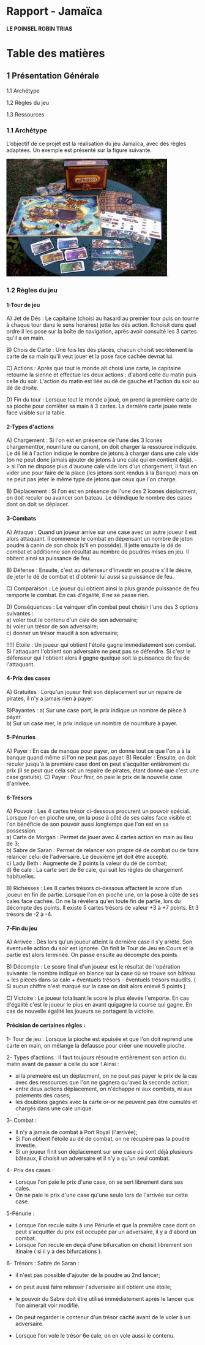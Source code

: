 # Rapport - Jamaïca
#### LE POINSEL ROBIN TRIAS


# Table des matières
## 1 Présentation Générale

1.1 Archétype 

1.2 Règles du jeu 
 
1.3 Ressources 


### 1.1 Archétype 
L’objectif de ce projet est la réalisation du jeu Jamaïca, avec des règles adaptées. Un exemple est présenté sur la figure suivante.

![Image Jeu Jamaica](rapport/images/th.jpg "Images Jamaïca").


### 1.2 Règles du jeu
#### 1-Tour de jeu
A) Jet de Dés :
Le capitaine (choisi au hasard au premier tour puis on tourne à chaque tour dans le sens horaires) jette les dés action. Ilchoisit dans quel ordre il les pose sur la boîte de navigation, après avoir consulté les 3 cartes qu'il a en main.
  
B) Chois de Carte :
Une fois les dés placés, chacun choisit secrètement la carte de sa main qu'il veut jouer et la pose face cachée devnat lui.

C) Actions :
Après que tout le monde ait choisi une carte, le capitaine retourne la sienne et effectue les deux actions : d'abord celle du matin puis celle du soir. L'action du matin est liée au dé de gauche et l'action du soir au dé de droite.

D) Fin du tour :
Lorsque tout le monde a joué, on prend la première carte de sa pioche pour comléter sa main à 3 cartes. La dernière carte jouée reste face visible sur la table.


#### 2-Types d'actions
A) Chargement : 
Si l'on est en présence de l'une des 3 îcones chargement(or, nourriture ou canon), on doit charger la ressource indiquée. Le dé lié à l'action indique le nombre de jetons à charger dans une cale vide (on ne peut donc jamais ajouter de jetons à une cale qui en contient déjà). 
-> si l'on ne dispose plus d'aucune cale vide lors d'un chargement, il faut en vider une pour faire de la place (les jetons sont rendus à la Banque) mais on ne peut pas jeter le même type de jetons que ceux que l'on charge.

B) Déplacement :
Si l'on est en présence de l'une des 2 îcones déplacment, on doit reculer ou avancer son bateau. Le déindique le nombre des cases dont on doit se déplacer.

#### 3-Combats
A) Attaque : Quand un joueur arrive sur une case avec un autre joueur il est alors attaquant. Il commence le combat en dépensant un nombre de jeton poudre à canin de son choix (s'il en possède). Il jette ensuite le dé de combat et additionne son résultat au nombre de poudres mises en jeu. Il obitent ainsi sa puissance de feu.

B) Défense : Ensuite, c'est au défenseur d'investir en poudre s'il le désire, de jeter le dé de combat et d'obtenir lui aussi sa puissance de feu.

C) Comparaison : Le joueur qui obtient ainsi la plus grande puissance de feu remporte le combat. En cas d'égalité, il ne se passe rien.

D) Conséquences : Le vainquer d'in combat peut choisir l'une des 3 options suivantes : \
a) voler tout le contenu d'un cale de son adversaire; \
b) voler un trésor de son adversaire; \
c) donner un trésor maudit à son adversaire;

!!!!) Etoile : Un joueur qui obtient l'étoile gagne immédiatement son combat. Si l'attaquant l'obtient son adversaire ne peut pas se défendre. Si c'est le défenseur qui l'obtient alors il gagne quelque soit la puissance de feu de l'attaquant.

#### 4-Prix des cases 
A) Gratuites : Lorqu'un joueur finit son déplacement sur un repaire de pirates, il n'y a jamais rien à payer. 

B)Payantes : a) Sur une case port, le prix indique un nombre de pièce à payer.\
b) Sur un case mer, le prix indique un nombre de nourriture à payer.

#### 5-Pénuries 
A) Payer : En cas de manque pour payer, on donne tout ce que l'on a à la banque quand même si l'on ne peut pas payer.
B) Reculer : Ensuite, on doit reculer jusqu'à la première case dont on peut s'acquitter entièrement du prix (il se peut que cela soit un repaire de pirates, étant donné que c'est une case gratuite).
C) Payer : Pour finir, on paie le prix de la nouvelle case d'arrivée.

#### 6-Trésors
A) Pouvoir : Les 4 cartes trésor ci-dessous procurent un pouvoir spécial. Lorsque l'on en pioche une, on la pose à côté de ses cales face visible et l'on bénéficie de son pouvoir aussi longtemps que l'on est en sa possession. \
a) Carte de Morgan : Permet de jouer avec 4 cartes action en main au lieu de 3; \
b) Sabre de Saran : Permet de relancer son propre dé de combat ou de faire relancer celui de l'adversaire. Le deuxième jet doit être accepté. \
c) Lady Beth : Augmente de 2 points la valeur du dé de combat; \
d) 6e cale : La carte sert de 6e cale, qui suit les règles de chargement habituelles.

B) Richesses : Les 8 cartes trésors ci-dessous affactent le score d'un joueur en fin de partie. Lorsque l'on en pioche une, on la pose à côté de ses cales face cachée. On ne la révélera qu'en toute fin de partie, lors du décompte des points. Il existe 5 cartes trésors de valeur +3 à +7 points. Et 3 trésors de -2 à -4.

#### 7-Fin du jeu 
A) Arrivée : Dès lors qu'un joueur atteint la dernière case il s'y arrête. Son éventuelle action du soir est ignorée. On finit le Tour de Jeu en Cours et la partie est alors terminée. On passe ensuite au décompte des points.

B) Décompte : Le score final d'un joueur est le résultat de l'opération suivante : le nombre indiqué en blance sur la case où se trouve son bâteau + les pièces dans sa cale + éventuels trésors - éventuels trésors maudits. ( Si aucun chiffre n'est marqué sur la case on doit alors enlevé 5 points )

C) Victoire : Le joueur totalisant le score le plus élevée l'emporte. En cas d'égalité c'est le joueur le plus en avant quigagne la course qui gagne. En cas de nouvelle égalité les joueurs se partagent la victoire.

#### Précision de certaines règles :

1- Tour de jeu : 
Lorsque  la pioche est épuisée et que l'on doit reprend une carte en main, on mélange la défausse pour créer une nouvelle pioche. 

2- Types d'actions : Il faut toujours résoudre entièrement son action du matin avant de passer à celle du soir ! Ainsi :
 * si la premeère est un déplacment, on ne peut pas payer le prix de la cas avec des ressources que l'on ne gagnera qu'avec la seconde action;
 * entre deux actions déplacement, on n'échappe ni aux combats, ni aux paiements des cases;
 * les doublons gagnés avec la carte or-or ne peuvent pas être cumulés et chargés dans une cale unique.

3- Combat :
* Il n'y a jamais de combat à Port Royal (l'arrivée);
* Si l'on obtient l'étoile au dé de combat, on ne récupère pas la poudre investie.
* Si un joueur finit son déplacement sur une case où sont déjà plusieurs bâteaux, il choisit un adversaire et il n'y a qu'un seul combat.

4- Prix des cases :
* Lorsque l'on paie le prix d'une case, on se sert librement dans ses cales.
* On ne paie le prix d'une case qu'une seule lors de l'arrivée sur cette case.

5-Pénurie :
* Lorsque l'on recule suite à une Pénurie et que la première case dont on peut s'acquitter du prix est occupée par un adversaire, il y a d'abord un combat.
* Lorsque l'on recule en deçà d'une bifurcation on choisit librement son itinaire ( si il y a des bifurcations ).

6- Trésors : Sabre de Saran :
* il n'est pas possible d'ajouter de la poudre au 2nd lancer;
* on peut aussi faire relanser l'adversaire si il obtient une étoile;
* le pouvoir du Sabre doit être utilisé immédiatement après le lancer que l'on aimerait voir modifié.

* On peut regarder le contenur d'un trésor caché avant de le voler à un adversaire.
* Lorsque l'on vole le trésor 6e cale, on en vole aussi le contenu. 
